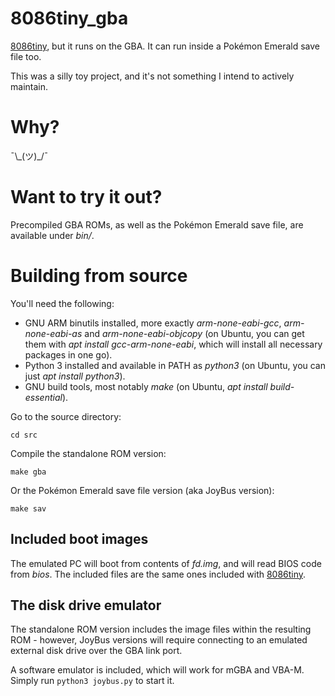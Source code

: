 # 8086tiny_gba

[8086tiny](https://github.com/adriancable/8086tiny), but it runs on the GBA. It can run inside a Pokémon Emerald save file too.

This was a silly toy project, and it's not something I intend to actively maintain. 

# Why?

¯\\_(ツ)\_/¯

# Want to try it out?

Precompiled GBA ROMs, as well as the Pokémon Emerald save file, are available under *bin/*. 

# Building from source

You'll need the following:

- GNU ARM binutils installed, more exactly *arm-none-eabi-gcc*, *arm-none-eabi-as* and *arm-none-eabi-objcopy* (on Ubuntu, you can get them with *apt install gcc-arm-none-eabi*, which will install all necessary packages in one go).
- Python 3 installed and available in PATH as *python3* (on Ubuntu, you can just *apt install python3*).
- GNU build tools, most notably *make* (on Ubuntu, *apt install build-essential*).

Go to the source directory:

```
cd src
```

Compile the standalone ROM version:

```
make gba
```

Or the Pokémon Emerald save file version (aka JoyBus version):

```
make sav
```

## Included boot images

The emulated PC will boot from contents of *fd.img*, and will read BIOS code from *bios*. The included files are the same ones included with [8086tiny](https://github.com/adriancable/8086tiny).

## The disk drive emulator

The standalone ROM version includes the image files within the resulting ROM - however, JoyBus versions will require connecting to an emulated external disk drive over the GBA link port.

A software emulator is included, which will work for mGBA and VBA-M. Simply run `python3 joybus.py` to start it.
